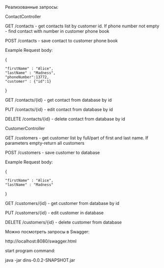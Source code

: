
Реализованные запросы:

ContactController

GET
/contacts - get contacts list by customer id. If phone number not empty - find contact with number in customer phone book


POST
/contacts - save contact to customer phone book

Example Request body:

{

    "firstName" : "Alice",
    "lastName" : "Madness",
    "phoneNumber":13772,
    "customer" : {"id":1}
}

GET
/contacts/{id} - get contact from database by id


PUT
/contacts/{id} - edit contact from database by id


DELETE
/contacts/{id} - delete contact from database by id





CustomerController

GET
/customers - get customer list by full/part of first and last name. If parameters empty-return all customers


POST
/customers - save customer to database

Example Request body:

{

    "firstName" : "Alice",
    "lastName" : "Madness"
}

GET
/customers/{id} - get customer from database by id

PUT
/customers/{id} - edit customer in database


DELETE
/customers/{id} - delete customer from database



Можно посмотреть запросы в Swagger:

http://localhost:8080/swagger.html


start program command:

java -jar dins-0.0.2-SNAPSHOT.jar
